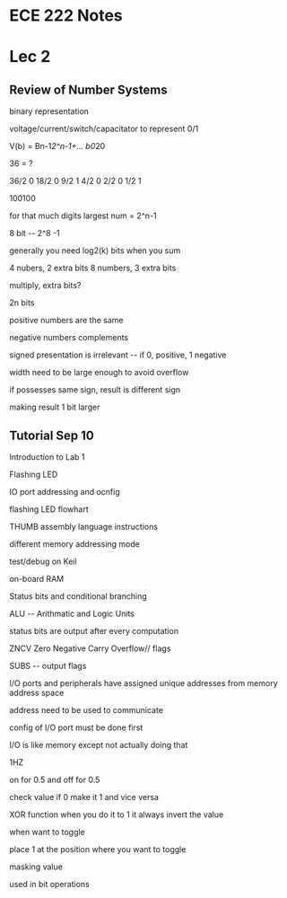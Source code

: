 # ECE 222 Notes

# Lec 2

## Review of Number Systems

binary representation

voltage/current/switch/capacitator to represent 0/1

V(b) = Bn-1*2^n-1+... b0*20

36 = ?

36/2 0
18/2 0
9/2 1
4/2 0
2/2 0
1/2 1

100100

for that much digits largest num = 2^n-1

8 bit -- 2^8 -1

generally you need log2(k) bits when you sum

4 nubers, 2 extra bits
8 numbers, 3 extra bits

multiply, extra bits?

2n bits

positive numbers are the same

negative numbers complements

signed presentation is irrelevant -- if 0, positive, 1 negative

width need to be large enough to avoid overflow

if possesses same sign, result is different sign

making result 1 bit larger


## Tutorial Sep 10


Introduction to Lab 1

Flashing LED

IO port addressing and ocnfig

flashing LED flowhart

THUMB assembly language instructions

different memory addressing mode

test/debug on Keil

on-board RAM

Status bits and conditional branching

ALU -- Arithmatic and Logic Units

status bits are output after every computation

ZNCV Zero Negative Carry Overflow// flags

SUBS -- output flags

I/O ports and peripherals have assigned unique addresses from memory address space

address need to be used to communicate

config of I/O port must be done first


I/O is like memory except not actually doing that

1HZ

on for 0.5 and off for 0.5

check value if 0 make it 1 and vice versa

XOR function  when you do it to 1 it always invert the value

when want to toggle

place 1 at the position where you want to toggle

masking value

used in bit operations

